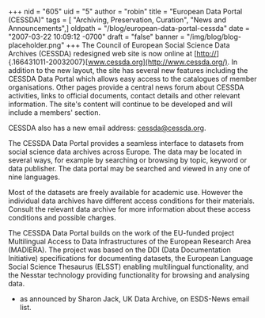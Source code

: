 +++
nid = "605"
uid = "5"
author = "robin"
title = "European Data Portal (CESSDA)"
tags = [ "Archiving, Preservation, Curation", "News and Announcements",]
oldpath = "/blog/european-data-portal-cessda"
date = "2007-03-22 10:09:12 -0700"
draft = "false"
banner = "/img/blog/blog-placeholder.png"
+++
The Council of European Social Science Data Archives (CESSDA) redesigned
web site is now online at
[[http://](http://www.cessda.org/)]{.166431011-20032007}[www.cessda.org](http://www.cessda.org/).
In addition to the new layout, the site has several new features
including the CESSDA Data Portal which allows easy access to the
catalogues of member organisations. Other pages provide a central news
forum about CESSDA activities, links to official documents, contact
details and other relevant information. The site's content will
continue to be developed and will include a members' section.

CESSDA also has a new email address: cessda@cessda.org.

The CESSDA Data Portal provides a seamless interface to datasets from
social science data archives across Europe. The data may be located in
several ways, for example by searching or browsing by topic, keyword or
data publisher. The data portal may be searched and viewed in any one of
nine languages.

Most of the datasets are freely available for academic use. However the
individual data archives have different access conditions for their
materials. Consult the relevant data archive for more information about
these access conditions and possible charges.

The CESSDA Data Portal builds on the work of the EU-funded project
Multilingual Access to Data Infrastructures of the European Research
Area (MADIERA). The project was based on the DDI (Data Documentation
Initiative) specifications for documenting datasets, the European
Language Social Science Thesaurus (ELSST) enabling multilingual
functionality, and the Nesstar technology providing functionality for
browsing and analysing data.

- as announced by Sharon Jack, UK Data Archive, on ESDS-News email
list.
